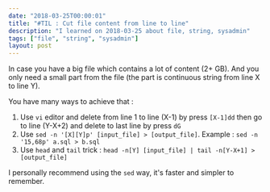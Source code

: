 ```yaml
---
date: "2018-03-25T00:00:01"
title: "#TIL : Cut file content from line to line"
description: "I learned on 2018-03-25 about file, string, sysadmin"
tags: ["file", "string", "sysadmin"]
layout: post
---
```



In case you have a big file which contains a lot of content (2+ GB). And you only need a small part from the file (the part is continuous string from line X to line Y).

You have many ways to achieve that :

1. Use `vi` editor and delete from line 1 to line (X-1) by press `[X-1]dd` then go to line (Y-X+2) and delete to last line by press `dG`
2. Use `sed -n '[X][Y]p' [input_file] > [output_file]`. Example : `sed -n '15,68p' a.sql > b.sql`
3. Use `head` and `tail` trick : `head -n[Y] [input_file] | tail -n[Y-X+1] > [output_file]`

I personally recommend using the `sed` way, it's faster and simpler to remember.
